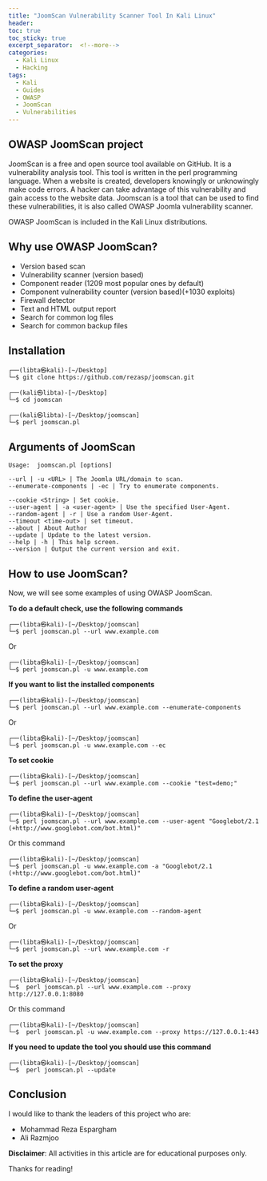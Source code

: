 ```yaml
---
title: "JoomScan Vulnerability Scanner Tool In Kali Linux"
header:
toc: true
toc_sticky: true
excerpt_separator:  <!--more-->
categories:
  - Kali Linux
  - Hacking
tags:
  - Kali
  - Guides
  - OWASP
  - JoomScan
  - Vulnerabilities
---
```


<!--more-->

## OWASP JoomScan project

JoomScan is a free and open source tool available on GitHub. It is a vulnerability analysis tool. This tool is written in the perl programming language. When a website is created, developers knowingly or unknowingly make code errors. A hacker can take advantage of this vulnerability and gain access to the website data. Joomscan is a tool that can be used to find these vulnerabilities, it is also called OWASP Joomla vulnerability scanner.

OWASP JoomScan is included in the Kali Linux distributions.

## Why use OWASP JoomScan?

- Version based scan
- Vulnerability scanner (version based)
- Component reader (1209 most popular ones by default)
- Component vulnerability counter (version based)(+1030 exploits)
- Firewall detector
- Text and HTML output report
- Search for common log files
- Search for common backup files

## Installation

```text
┌──(libta㉿kali)-[~/Desktop]
└─$ git clone https://github.com/rezasp/joomscan.git
```
```text
┌──(kali㉿libta)-[~/Desktop]
└─$ cd joomscan
```
```text
┌──(kali㉿libta)-[~/Desktop/joomscan]
└─$ perl joomscan.pl
```

## Arguments of JoomScan

```text
Usage:	joomscan.pl [options]

--url | -u <URL> | The Joomla URL/domain to scan.
--enumerate-components | -ec | Try to enumerate components.

--cookie <String> | Set cookie.
--user-agent | -a <user-agent> | Use the specified User-Agent.
--random-agent | -r | Use a random User-Agent.
--timeout <time-out> | set timeout.
--about | About Author
--update | Update to the latest version.
--help | -h | This help screen.
--version | Output the current version and exit.                                     
```

## How to use JoomScan?

Now, we will see some examples of using OWASP JoomScan.

**To do a default check, use the following commands**

```text
┌──(libta㉿kali)-[~/Desktop/joomscan]
└─$ perl joomscan.pl --url www.example.com
```
Or
```text
┌──(libta㉿kali)-[~/Desktop/joomscan]
└─$ perl joomscan.pl -u www.example.com
```

**If you want to list the installed components**

```text
┌──(libta㉿kali)-[~/Desktop/joomscan]
└─$ perl joomscan.pl --url www.example.com --enumerate-components 
```
Or
```text
┌──(libta㉿kali)-[~/Desktop/joomscan]
└─$ perl joomscan.pl -u www.example.com --ec
```

**To set cookie**

```text
┌──(libta㉿kali)-[~/Desktop/joomscan]
└─$ perl joomscan.pl --url www.example.com --cookie "test=demo;"
```

**To define the user-agent**

```text
┌──(libta㉿kali)-[~/Desktop/joomscan]
└─$ perl joomscan.pl --url www.example.com --user-agent "Googlebot/2.1 (+http://www.googlebot.com/bot.html)"
```
Or this command
```text
┌──(libta㉿kali)-[~/Desktop/joomscan]
└─$ perl joomscan.pl -u www.example.com -a "Googlebot/2.1 (+http://www.googlebot.com/bot.html)"
```

**To define a random user-agent**

```text
┌──(libta㉿kali)-[~/Desktop/joomscan]
└─$ perl joomscan.pl -u www.example.com --random-agent
```
Or
```text
┌──(libta㉿kali)-[~/Desktop/joomscan]
└─$ perl joomscan.pl --url www.example.com -r
```

**To set the proxy**

```text
┌──(libta㉿kali)-[~/Desktop/joomscan]
└─$  perl joomscan.pl --url www.example.com --proxy http://127.0.0.1:8080
```
Or this command
```text
┌──(libta㉿kali)-[~/Desktop/joomscan]
└─$  perl joomscan.pl -u www.example.com --proxy https://127.0.0.1:443
```

**If you need to update the tool you should use this command**

```text
┌──(libta㉿kali)-[~/Desktop/joomscan]
└─$  perl joomscan.pl --update
```

## Conclusion

I would like to thank the leaders of this project who are:
- Mohammad Reza Espargham
- Ali Razmjoo

**Disclaimer**: All activities in this article are for educational purposes only.

Thanks for reading!
